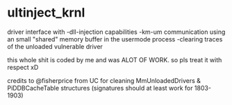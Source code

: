 # ultinject_krnl
driver interface with 
  -dll-injection capabilities
  -km-um communication using an small "shared" memory buffer in the usermode process
  -clearing traces of the unloaded vulnerable driver

this whole shit is coded by me and was ALOT OF WORK. so pls treat it with respect xD

credits to @fisherprice from UC for cleaning MmUnloadedDrivers & PiDDBCacheTable structures (signatures should at least work for 1803-1903)
